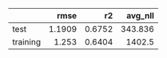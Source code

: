 |          |   rmse |     r2 |   avg_nll |
|:---------|-------:|-------:|----------:|
| test     | 1.1909 | 0.6752 |   343.836 |
| training | 1.253  | 0.6404 |  1402.5   |